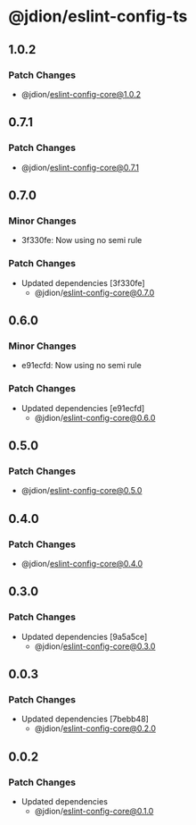 # @jdion/eslint-config-ts

## 1.0.2

### Patch Changes

- @jdion/eslint-config-core@1.0.2

## 0.7.1

### Patch Changes

- @jdion/eslint-config-core@0.7.1

## 0.7.0

### Minor Changes

- 3f330fe: Now using no semi rule

### Patch Changes

- Updated dependencies [3f330fe]
  - @jdion/eslint-config-core@0.7.0

## 0.6.0

### Minor Changes

- e91ecfd: Now using no semi rule

### Patch Changes

- Updated dependencies [e91ecfd]
  - @jdion/eslint-config-core@0.6.0

## 0.5.0

### Patch Changes

- @jdion/eslint-config-core@0.5.0

## 0.4.0

### Patch Changes

- @jdion/eslint-config-core@0.4.0

## 0.3.0

### Patch Changes

- Updated dependencies [9a5a5ce]
  - @jdion/eslint-config-core@0.3.0

## 0.0.3

### Patch Changes

- Updated dependencies [7bebb48]
  - @jdion/eslint-config-core@0.2.0

## 0.0.2

### Patch Changes

- Updated dependencies
  - @jdion/eslint-config-core@0.1.0
